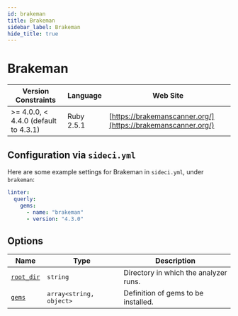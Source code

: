 ```yaml
---
id: brakeman
title: Brakeman
sidebar_label: Brakeman
hide_title: true
---
```


# Brakeman

| Version Constraints | Language | Web Site |
| ----------------- | -------- | -------- |
| >= 4.0.0, < 4.4.0 (default to 4.3.1) | Ruby 2.5.1 | [https://brakemanscanner.org/](https://brakemanscanner.org/) |

## Configuration via `sideci.yml`

Here are some example settings for Brakeman in `sideci.yml`, under `brakeman`:

```yaml:sideci.yml
linter:
  querly:
    gems:
      - name: "brakeman"
      - version: "4.3.0"
```

## Options

| Name | Type | Description |
| ---- | ---- | ----------- |
| [`root_dir`](../../getting-started/custom-configuration.md#root-dir-option) | `string` | Directory in which the analyzer runs. |
| [`gems`](../../getting-started/custom-configuration.md#gems-option) | `array<string, object>` | Definition of gems to be installed. |
